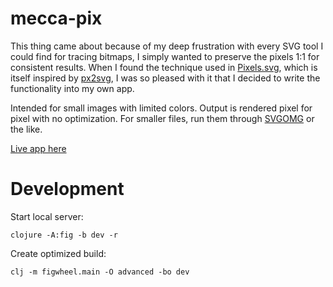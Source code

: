 # mecca-pix
This thing came about because of my deep frustration with every SVG tool I could find for tracing bitmaps, I simply wanted to preserve the pixels 1:1 for consistent results. When I found the technique used in [Pixels.svg](https://codepen.io/shshaw/pen/XbxvNj), which is itself inspired by [px2svg](https://github.com/meyerweb/px2svg), I was so pleased with it that I decided to write the functionality into my own app.

Intended for small images with limited colors. Output is rendered pixel for pixel with no optimization. For smaller files, run them through [SVGOMG](https://jakearchibald.github.io/svgomg/) or the like.

[Live app here](https://porkostomus.github.io/mecca-pix/)

# Development

Start local server:

```
clojure -A:fig -b dev -r
```

Create optimized build:

```
clj -m figwheel.main -O advanced -bo dev
```